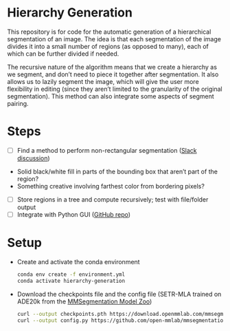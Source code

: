 # Hierarchy Generation

This repository is for code for the automatic generation of a hierarchical segmentation of an image.  The idea is that each segmentation of the image divides it into a small number of regions (as opposed to many), each of which can be further divided if needed.  

The recursive nature of the algorithm means that we create a hierarchy as we segment, and don’t need to piece it together after segmentation.  It also allows us to lazily segment the image, which will give the user more flexibility in editing (since they aren’t limited to the granularity of the original segmentation).  This method can also integrate some aspects of segment pairing.

# Steps

- [ ] Find a method to perform non-rectangular segmentation ([Slack discussion](https://adoberesearch.slack.com/archives/C02FSA4Q746/p1641707240001600))
- Solid black/white fill in parts of the bounding box that aren’t part of the region?
- Something creative involving farthest color from bordering pixels?
- [ ] Store regions in a tree and compute recursively; test with file/folder output
- [ ] Integrate with Python GUI ([GitHub repo](https://github.com/tedchao/Sparse-editing))

# Setup

- Create and activate the conda environment
  ```bash
  conda env create -f environment.yml
  conda activate hierarchy-generation
  ```
- Download the checkpoints file and the config file (SETR-MLA trained on ADE20k from the [MMSegmentation Model Zoo](https://github.com/open-mmlab/mmsegmentation/blob/master/configs/setr/README.md))
  ```bash
  curl --output checkpoints.pth https://download.openmmlab.com/mmsegmentation/v0.5/setr/setr_mla_512x512_160k_b8_ade20k/setr_mla_512x512_160k_b8_ade20k_20210619_191118-c6d21df0.pth
  curl --output config.py https://github.com/open-mmlab/mmsegmentation/blob/master/configs/setr/setr_mla_512x512_160k_b8_ade20k.py
  ```
